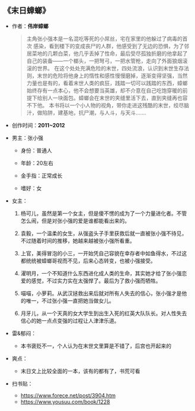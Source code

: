 ## 《末日蟑螂》

- 作者：**伟岸蟑螂**
  
    > 主角张小强本是一名混吃等死的小屌丝，宅在家里的他躲过了病毒的首次
    感染，看到楼下的变成丧尸的人群，他感受到了无边的恐惧，为了邻居菜地的几颗白菜，他几乎丢掉了性命，最后受尽孤独折磨的他拿起了自己的装备——一个榔头，一把弩弓，一把水管枪，走向了外面狼烟滚滚的世界。
    在这个处处充满危险的末世，四处流浪，认识到末世生存法则，末世的危险将他身上的惰性和感性慢慢磨掉，逐渐变得坚强，当然力量也是有的，看着末世人类的疯狂，践踏一切可以践踏的东西，蟑螂始终存有一点本心，他不会想要当英雄，却不介意在自己吃饱穿暖的前提下给别人一块面包。蟑螂会在末世的夹缝里活下去，直到夹缝再也容不下他。
    本书将以一个小人物的视角，带你走进这残酷的末世，绞尽脑汁，做陷阱，建基地，抗尸潮，与人斗，与天斗.......

- 创作时间：**2011~2012**

- 男主：张小强

  * 身份：普通人
  
  * 年龄：20左右
  * 金手指：正常成长
  * 嗜好：女

- 女主：

  1. 杨可儿，虽然是第一个女主，但是傻不愣的成为了一个力量进化者。不管怎么闹，但是对张小强的爱是谁都能看出来的。

  2. 袁毅，一个温柔的女生，从强盗头子手里获救后就一直被张小强不待见，不过随着时间的推移，她越来越被张小强所看重。
  3. 上官，美得冒泡的小三，一开始凭自己容貌在幸存者中如鱼得水，不过这都统统被蟑螂哥视而不见，后来心态转变，也被小强接受。
  4. 濯明月，一个不知道什么东西进化成人类的生命，其实她才给了张小强恋爱的感觉，不过实力实在太强悍了。最后为了救小强而牺牲。
  5. 喵喵，小萝莉。从武汉拯救出来后就对所有人失去的信心，张小强才是他的唯一，不过张小强一直把她当做女儿。
  6. 月牙儿，从一个天真的女大学生到出生入死的红英大队队长。对人性失去信心的她一点点变强的过程让人津津乐道。

- 雷&郁闷：

  * 本书褒贬不一，个人认为在末世文里算是不错了，后宫也开起来的

- 爽点：
  
  * 末日文上比较全面的一本，该有的都有了，书荒可看

- 扫书贴：
  
  * <https://www.forece.net/post/3904.htm>
  * <https://www.yousuu.com/book/1228>